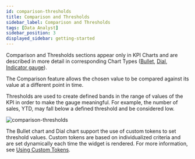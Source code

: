 ```yaml
---
id: comparison-thresholds
title: Comparison and Thresholds
sidebar_label: Comparison and Thresholds
tags: [Data Analyst]
sidebar_position: 3
displayed_sidebar: getting-started
---
```

 
<div style={{textAlign: "justify"}}>

Comparison and Thresholds sections appear only in KPI Charts and are described in more detail in corresponding Chart Types ([Bullet](../07-Chart%20Types/bullet.md), [Dial](../07-Chart%20Types/dial.md), [Indicator gauge](../07-Chart%20Types/indicator.md)).

The Comparison feature allows the chosen value to be compared against its value at a different point in time. 

Thresholds are used to create defined bands in the range of values of the KPI in order to make the gauge meaningful. For example, the number of sales, YTD, may fall below a defined threshold and be considered low.  

![comparison-thresholds](https://s3.amazonaws.com/cdn.qrvey.com/documentation_assets/ui-docs/dataviews/chart-builder/chart-configuration/comparison-thresholds/comparison1.png#thumbnail-60)

The Bullet chart and Dial chart support the use of custom tokens to set threshold values. Custom tokens are based on individualized criteria and are set dynamically each time the widget is rendered. For more information, see [Using Custom Tokens](../../../software-developer/04-Widgets/custom-tokens.md).

</div>